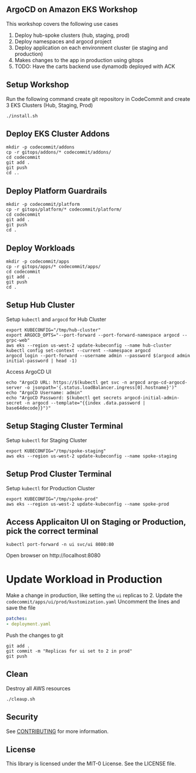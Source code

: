 ## ArgoCD on Amazon EKS Workshop

This workshop covers the following use cases

1. Deploy hub-spoke clusters (hub, staging, prod)
1. Deploy namespaces and argocd project
1. Deploy application on each environment cluster (ie staging and production)
1. Makes changes to the app in production using gitops
1. TODO: Have the carts backend use dynamodb deployed with ACK

## Setup Workshop

Run the following command create git repository in CodeCommit and create 3 EKS Clusters (Hub, Staging, Prod)
```shell
./install.sh
```

## Deploy EKS Cluster Addons

```shell
mkdir -p codecommit/addons
cp -r gitops/addons/* codecommit/addons/
cd codecommit
git add .
git push
cd ..
```

## Deploy Platform Guardrails

```shell
mkdir -p codecommit/platform
cp -r gitops/platform/* codecommit/platform/
cd codecommit
git add .
git push
cd .
```

## Deploy Workloads

```shell
mkdir -p codecommit/apps
cp -r gitops/apps/* codecommit/apps/
cd codecommit
git add .
git push
cd .
```


## Setup Hub Cluster
Setup `kubectl` and `argocd` for Hub Cluster
```shell
export KUBECONFIG="/tmp/hub-cluster"
export ARGOCD_OPTS="--port-forward --port-forward-namespace argocd --grpc-web"
aws eks --region us-west-2 update-kubeconfig --name hub-cluster
kubectl config set-context --current --namespace argocd
argocd login --port-forward --username admin --password $(argocd admin initial-password | head -1)
```
Access ArgoCD UI
```shell
echo "ArgoCD URL: https://$(kubectl get svc -n argocd argo-cd-argocd-server -o jsonpath='{.status.loadBalancer.ingress[0].hostname}')"
echo "ArgoCD Username: admin"
echo "ArgoCD Password: $(kubectl get secrets argocd-initial-admin-secret -n argocd --template="{{index .data.password | base64decode}}")"
```

## Setup Staging Cluster Terminal
Setup `kubectl` for Staging Cluster
```shell
export KUBECONFIG="/tmp/spoke-staging"
aws eks --region us-west-2 update-kubeconfig --name spoke-staging
```

## Setup Prod Cluster Terminal
Setup `kubectl` for Production Cluster
```shell
export KUBECONFIG="/tmp/spoke-prod"
aws eks --region us-west-2 update-kubeconfig --name spoke-prod
```

## Access Applicaiton UI on Staging or Production, pick the correct terminal
```shell
kubectl port-forward -n ui svc/ui 8080:80
```
Open browser on http://localhost:8080


# Update Workload in Production

Make a change in production, like setting the `ui` replicas to 2.
Update the `codecommit/apps/ui/prod/kustomization.yaml`
Uncomment the lines and save the file
```yaml
patches:
- deployment.yaml
```
Push the changes to git
```shell
git add .
git commit -m "Replicas for ui set to 2 in prod"
git push
```


## Clean
Destroy all AWS resources
```shell
./cleaup.sh
```

## Security

See [CONTRIBUTING](CONTRIBUTING.md#security-issue-notifications) for more information.

## License

This library is licensed under the MIT-0 License. See the LICENSE file.
